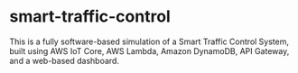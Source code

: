 # smart-traffic-control
This is a fully software-based simulation of a Smart Traffic Control System, built using AWS IoT Core, AWS Lambda, Amazon DynamoDB, API Gateway, and a web-based dashboard.
